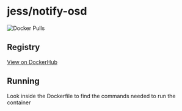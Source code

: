 # jess/notify-osd

![Docker Pulls](https://img.shields.io/docker/pulls/jess/notify-osd)



## Registry

[View on DockerHub](https://hub.docker.com/r/jess/notify-osd)

## Running

Look inside the Dockerfile to find the commands needed to run the container
